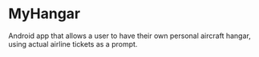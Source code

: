 # MyHangar
Android app that allows a user to have their own personal aircraft hangar, using actual airline tickets as a prompt.
